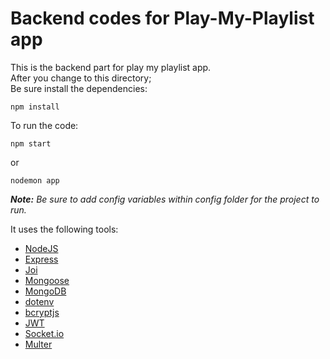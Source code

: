 # Backend codes for Play-My-Playlist app

This is the backend part for play my playlist app. <br/>
After you change to this directory;
<br/>
Be sure install the dependencies: <br/>

```
npm install
```

To run the code:

```
npm start
```

or

```
nodemon app
```

**_Note:_** _Be sure to add config variables within config folder for the project to run._ <br/>

It uses the following tools:<br/>

- [NodeJS](https://nodejs.org/en/)
- [Express](https://expressjs.com/)
- [Joi](https://joi.dev/)
- [Mongoose](https://mongoosejs.com/)
- [MongoDB](https://www.mongodb.com/)
- [dotenv](https://github.com/motdotla/dotenv)
- [bcryptjs](https://github.com/dcodeIO/bcrypt.js)
- [JWT](https://github.com/auth0/node-jsonwebtoken)
- [Socket.io](https://socket.io/docs/v4/server-installation/)
- [Multer](https://github.com/expressjs/multer)
